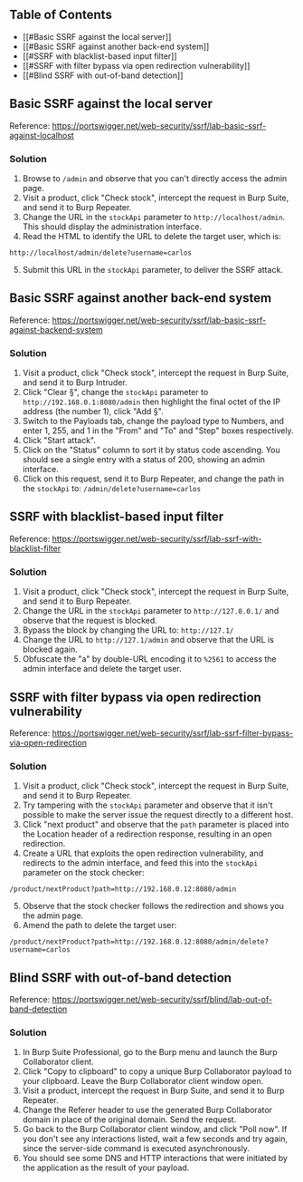 ## Table of Contents

- [[#Basic SSRF against the local server]]
- [[#Basic SSRF against another back-end system]]
- [[#SSRF with blacklist-based input filter]]
- [[#SSRF with filter bypass via open redirection vulnerability]]
- [[#Blind SSRF with out-of-band detection]]

## Basic SSRF against the local server
Reference: https://portswigger.net/web-security/ssrf/lab-basic-ssrf-against-localhost

<!-- omit in toc -->
### Solution
1. Browse to ``/admin`` and observe that you can't directly access the admin page.
2. Visit a product, click "Check stock", intercept the request in Burp Suite, and send it to Burp Repeater.
3. Change the URL in the ``stockApi`` parameter to ``http://localhost/admin``. This should display the administration interface.
4. Read the HTML to identify the URL to delete the target user, which is:
```
http://localhost/admin/delete?username=carlos
```
5. Submit this URL in the ``stockApi`` parameter, to deliver the SSRF attack.

## Basic SSRF against another back-end system
Reference: https://portswigger.net/web-security/ssrf/lab-basic-ssrf-against-backend-system

<!-- omit in toc -->
### Solution
1. Visit a product, click "Check stock", intercept the request in Burp Suite, and send it to Burp Intruder.
2. Click "Clear §", change the ``stockApi`` parameter to ``http://192.168.0.1:8080/admin`` then highlight the final octet of the IP address (the number 1), click "Add §".
3. Switch to the Payloads tab, change the payload type to Numbers, and enter 1, 255, and 1 in the "From" and "To" and "Step" boxes respectively.
4. Click "Start attack".
5. Click on the "Status" column to sort it by status code ascending. You should see a single entry with a status of 200, showing an admin interface.
6. Click on this request, send it to Burp Repeater, and change the path in the ``stockApi`` to: ``/admin/delete?username=carlos``

## SSRF with blacklist-based input filter
Reference: https://portswigger.net/web-security/ssrf/lab-ssrf-with-blacklist-filter

<!-- omit in toc -->
### Solution
1. Visit a product, click "Check stock", intercept the request in Burp Suite, and send it to Burp Repeater.
2. Change the URL in the ``stockApi`` parameter to ``http://127.0.0.1/`` and observe that the request is blocked.
3. Bypass the block by changing the URL to: ``http://127.1/``
4. Change the URL to ``http://127.1/admin`` and observe that the URL is blocked again.
5. Obfuscate the "a" by double-URL encoding it to ``%2561`` to access the admin interface and delete the target user.

## SSRF with filter bypass via open redirection vulnerability
Reference: https://portswigger.net/web-security/ssrf/lab-ssrf-filter-bypass-via-open-redirection

<!-- omit in toc -->
### Solution
1. Visit a product, click "Check stock", intercept the request in Burp Suite, and send it to Burp Repeater.
2. Try tampering with the ``stockApi`` parameter and observe that it isn't possible to make the server issue the request directly to a different host.
3. Click "next product" and observe that the ``path`` parameter is placed into the Location header of a redirection response, resulting in an open redirection.
4. Create a URL that exploits the open redirection vulnerability, and redirects to the admin interface, and feed this into the ``stockApi`` parameter on the stock checker:
```
/product/nextProduct?path=http://192.168.0.12:8080/admin
```
5. Observe that the stock checker follows the redirection and shows you the admin page.
6. Amend the path to delete the target user:
```
/product/nextProduct?path=http://192.168.0.12:8080/admin/delete?username=carlos
```

## Blind SSRF with out-of-band detection
Reference: https://portswigger.net/web-security/ssrf/blind/lab-out-of-band-detection

<!-- omit in toc -->
### Solution
1. In Burp Suite Professional, go to the Burp menu and launch the Burp Collaborator client.
2. Click "Copy to clipboard" to copy a unique Burp Collaborator payload to your clipboard. Leave the Burp Collaborator client window open.
3. Visit a product, intercept the request in Burp Suite, and send it to Burp Repeater.
4. Change the Referer header to use the generated Burp Collaborator domain in place of the original domain. Send the request.
5. Go back to the Burp Collaborator client window, and click "Poll now". If you don't see any interactions listed, wait a few seconds and try again, since the server-side command is executed asynchronously.
6. You should see some DNS and HTTP interactions that were initiated by the application as the result of your payload.